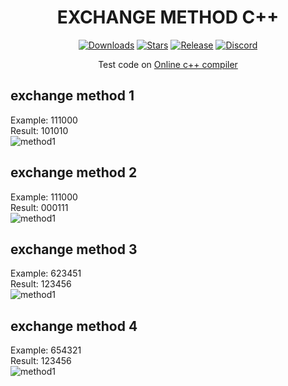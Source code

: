 <div align="center">

# EXCHANGE METHOD C++

  </div>
  
  <div align="center">
  
  [![Downloads](https://img.shields.io/github/downloads/BringFeel/discord-avatar/total?style=for-the-badge)](https://github.com/BringFeel/discord-avatar/releases/latest)
  [![Stars](https://img.shields.io/github/stars/BringFeel/discord-avatar?style=for-the-badge)](https://github.com/BringFeel/discord-avatar/stargazers)
  [![Release](https://img.shields.io/github/v/release/BringFeel/discord-avatar?style=for-the-badge)](https://github.com/BringFeel/discord-avatar/releases/latest)
  [![Discord](https://img.shields.io/discord/952035654831845457?color=%237289DA&style=for-the-badge)](https://discord.bringfeel.com) </p>
  
  </div>
  
  <div align="center">
  
  Test code on [Online c++ compiler](https://www.onlinegdb.com/online_c++_compiler)
  
  </div>
  
## exchange method 1
Example: 111000\
Result: 101010\
![method1](https://cdn.discordapp.com/attachments/970858828008652862/971925147655237643/Ejemplo1.png)

## exchange method 2
Example: 111000\
Result: 000111\
![method1](https://cdn.discordapp.com/attachments/970858828008652862/971925164738641960/Ejemplo2.png)

## exchange method 3
Example: 623451\
Result: 123456\
![method1](https://cdn.discordapp.com/attachments/970858828008652862/971925174205157447/Ejemplo3.png)

## exchange method 4
Example: 654321\
Result: 123456\
![method1](https://cdn.discordapp.com/attachments/970858828008652862/971925183701061702/Ejemplo4.png)
